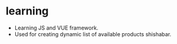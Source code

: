 # learning

- Learning JS and VUE framework.
- Used for creating dynamic list of available products shishabar.
